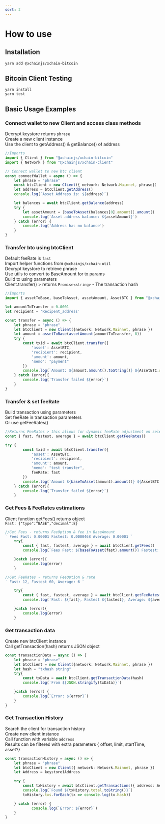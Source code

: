 ```yaml
---
sort: 2
---
```


# How to use

## Installation

```
yarn add @xchainjs/xchain-bitcoin
```

## Bitcoin Client Testing

```
yarn install
yarn test
```

## Basic Usage Examples

### Connect wallet to new Client and access class methods

Decrypt keystore returns `phrase`\
Create a new client instance\
Use the client to getAddress() & getBalance() of address

```ts
//Imports
import { Client } from "@xchainjs/xchain-bitcoin"
import { Network } from "@xchainjs/xchain-client"

// Connect wallet to new btc client 
const connectWallet = async () => {
    let phrase = "phrase"
    const btcClient = new Client({ network: Network.Mainnet, phrase})
    let address = btcClient.getAddress()     
    console.log(`Asset Address is: ${address}`)

    let balances = await btcClient.getBalance(address)
    try { 
        let assetAmount = (baseToAsset(balances[0].amount)).amount()
        console.log(`Asset address balance: ${assetAmount}`)
    } catch (error) {
        console.log('Address has no balance')
    }
}
```

### Transfer btc using btcClient

Default feeRate is `fast`\
Import helper functions from `@xchainjs/xchain-util`\
Decrypt keystore to retrieve phrase\
Use utils to convert to BaseAmount for tx params\
Build tx using parameters\
Client.transfer() > returns `Promise<string>` - The transaction hash 

```ts 
//Imports
import { assetToBase, baseToAsset, assetAmount, AssetBTC } from "@xchainjs/xchain-util"

let amountToTransfer = 0.0001
let recipient = 'Recipent_address'

const transfer = async () => {
    let phrase = "phrase"
    let btcClient = new Client({network: Network.Mainnet, phrase })
    let amount = assetToBase(assetAmount(amountToTransfer, 8))
    try {
        const txid = await btcClient.transfer({
            'asset': AssetBTC,
            'recipient': recipient,
            'amount': amount,
            'memo': "payment"
        })
        console.log(`Amount: ${amount.amount().toString()} ${AssetBTC.symbol} Transaction id: ${txid}`)
    } catch (error){
        console.log(`Transfer failed ${error}`)
    }
}

```

### Transfer & set feeRate 

Build transaction using parameters\
Set feeRate in transaction parameters\
Or use getFeeRates()
```ts
//Returns FeeRates > this allows for dynamic feeRate adjustment on selection
const { fast, fastest, average } = await btcClient.getFeeRates()

try {
        const txid = await btcClient.transfer({
            'asset': AssetBTC,
            'recipient': recipient,
            'amount': amount,
            'memo': "test transfer",
            feeRate: fast
        })
        console.log(`Amount ${baseToAsset(amount).amount()} ${AssetBTC.symbol} Transaction id ${txid}`)
    } catch (error){
        console.log(`Transfer failed ${error}`)
    }
```

### Get Fees & FeeRates estimations

Client function getFees() returns object\
`Fast: {"type":"BASE","decimal":8}`

```ts
//Get Fees - returns FeeOption & fee in BaseAmount 
` Fees Fast: 0.00001 Fastest: 0.0000468 Average: 0.00001 `
    try{
        const { fast, fastest, average } = await btcClient.getFees()
        console.log(`Fees Fast: ${baseToAsset(fast).amount()} Fastest: ${baseToAsset(fastest).amount()} Average: ${baseToAsset(average).amount()}`)

    }catch (error){
        console.log(error)
    }

//Get FeeRates - returns FeeOption & rate  
` Fast: 12, Fastest 60, Average: 6 `

    try{
        const { fast, fastest, average } = await btcClient.getFeeRates()
        console.log(`Fast: ${fast}, Fastest ${fastest}, Average: ${average}`)

    }catch (error){
        console.log(error)
    }

```

### Get transaction data

Create new btcClient instance\
Call getTransaction(hash) returns JSON object
```ts
const transactionData = async () => {
    let phrase = "phrase"
    let btcClient = new Client({network: Network.Mainnet, phrase })
    let hash = "txhash string" 
    try{
        const txData = await btcClient.getTransactionData(hash)
        console.log(`From ${JSON.stringify(txData)}`)

    }catch (error) {
        console.log(`Error: ${error}`)
    }
}

```

### Get Transaction History

Search the client for transaction history\
Create new client instance\
Call function with variable `address`\
Results can be filtered with extra parameters { offset, limit, startTime, asset?}

```ts
const transactionHistory = async () => {
    let phrase = "phrase"
    let btcClient = new Client({ network: Network.Mainnet, phrase })
    let Address = keystore1Address

    try {
        const txHistory = await btcClient.getTransactions({ address: Address, limit: 4 })
        console.log(`Found ${txHistory.total.toString()}`)
        txHistory.txs.forEach(tx => console.log(tx.hash))

    } catch (error) {
            console.log(`Error: ${error}`)
    }
}

```